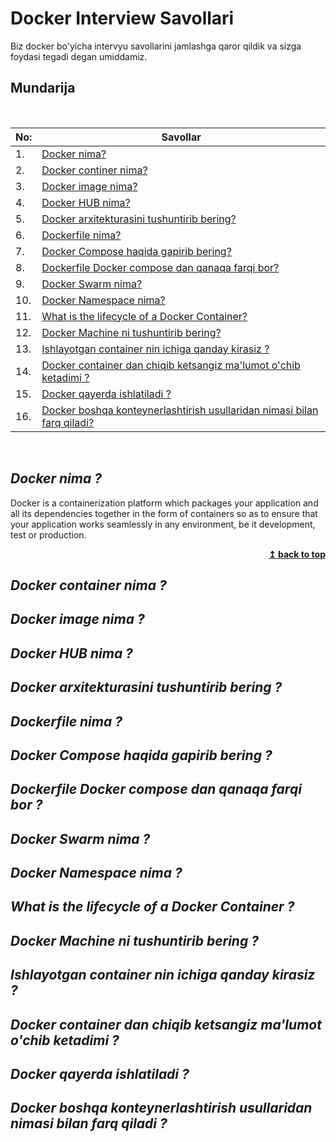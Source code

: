 # Docker Interview Savollari

Biz docker bo'yicha intervyu savollarini jamlashga qaror qildik va sizga foydasi tegadi degan umiddamiz.

## Mundarija

<br/>

| No: |               Savollar          |
|-----|---------------------------------|
| 1.  |[Docker nima?](#q-Docker-nima)|
| 2.  |[Docker continer nima?](#q-Docker-container-nima)|
| 3.  |[Docker image nima?](#docker-image-nima)|
| 4.  |[Docker HUB nima?](#docker-hub-nima)|
| 5.  |[Docker arxitekturasini tushuntirib bering?](#docker-arxitekturasini-tushuntirib-bering)|
| 6.  |[Dockerfile nima?](#dockerfile-nima)|
| 7.  |[Docker Compose haqida gapirib bering?](#docker-compose-haqida-gapirib-bering)|
| 8.  |[Dockerfile Docker compose dan qanaqa farqi bor?](#dockerfile-docker-compose-dan-qanaqa-farqi-bor)|
| 9.  |[Docker Swarm nima?](#docker-swarm-nima)|
| 10. |[Docker Namespace nima?](#docker-namespace-nima)|
| 11. |[What is the lifecycle of a Docker Container?](#what-is-the-lifecycle-of-a-docker-container)|
| 12. |[Docker Machine ni tushuntirib bering?](#docker-machine-ni-tushuntirib-bering)|
| 13. |[Ishlayotgan container nin ichiga qanday kirasiz ?](#ishlayotgan-container-nin-ichiga-qanday-kirasiz)|
| 14. |[Docker container dan chiqib ketsangiz ma'lumot o'chib ketadimi ?](#docker-container-dan-chiqib-ketsangiz-malumot-ochib-ketadimi)|
| 15. |[Docker qayerda ishlatiladi ?](#docker-qayerda-ishlatiladi)|
| 16. |[Docker boshqa konteynerlashtirish usullaridan nimasi bilan farq qiladi?](#docker-boshqa-konteynerlashtirish-usullaridan-nimasi-bilan-farq-qiladi)|

<br/>


##  ***Docker nima ?***

Docker is a containerization platform which packages your application and all its dependencies together in the form of containers so as to ensure that your application works seamlessly in any environment, be it development, test or production.


<div align="right">
     <b><a href="#table-of-contents">↥ back to top</a></b>
</div>

##  ***Docker container nima ?***
##  ***Docker image nima ?***
##  ***Docker HUB nima ?***
##  ***Docker arxitekturasini tushuntirib bering ?***
##  ***Dockerfile nima ?***
##  ***Docker Compose haqida gapirib bering ?***
##  ***Dockerfile Docker compose dan qanaqa farqi bor ?***
##  ***Docker Swarm nima ?***
##  ***Docker Namespace nima ?***
##  ***What is the lifecycle of a Docker Container ?***
##  ***Docker Machine ni tushuntirib bering ?***
##  ***Ishlayotgan container nin ichiga qanday kirasiz ?***
##  ***Docker container dan chiqib ketsangiz ma'lumot o'chib ketadimi ?***
##  ***Docker qayerda ishlatiladi ?***
##  ***Docker boshqa konteynerlashtirish usullaridan nimasi bilan farq qiladi ?***
